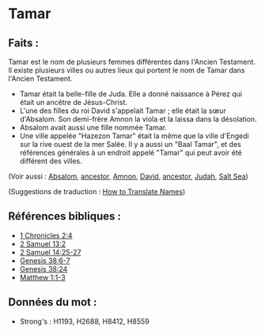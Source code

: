 # Tamar

## Faits :

Tamar est le nom de plusieurs femmes différentes dans l'Ancien Testament. Il existe plusieurs villes ou autres lieux qui portent le nom de Tamar dans l'Ancien Testament.

* Tamar était la belle-fille de Juda. Elle a donné naissance à Pérez qui était un ancêtre de Jésus-Christ.
* L'une des filles du roi David s'appelait Tamar ; elle était la sœur d'Absalom. Son demi-frère Amnon la viola et la laissa dans la désolation.
* Absalom avait aussi une fille nommée Tamar.
* Une ville appelée "Hazezon Tamar" était la même que la ville d'Engedi sur la rive ouest de la mer Salée. Il y a aussi un "Baal Tamar", et des références générales à un endroit appelé "Tamar" qui peut avoir été différent des villes.

(Voir aussi : [Absalom](../names/absalom.md), [ancestor](../other/father.md), [Amnon](../names/amnon.md), [David](../names/david.md), [ancestor](../other/father.md), [Judah](../names/judah.md), [Salt Sea](../names/saltsea.md))

(Suggestions de traduction : [How to Translate Names](rc://en/ta/man/translate/translate-names))

## Références bibliques :

* [1 Chronicles 2:4](rc://en/tn/help/1ch/02/04)
* [2 Samuel 13:2](rc://en/tn/help/2sa/13/02)
* [2 Samuel 14:25-27](rc://en/tn/help/2sa/14/25)
* [Genesis 38:6-7](rc://en/tn/help/gen/38/06)
* [Genesis 38:24](rc://en/tn/help/gen/38/24)
* [Matthew 1:1-3](rc://en/tn/help/mat/01/01)

## Données du mot :

* Strong's : H1193, H2688, H8412, H8559
